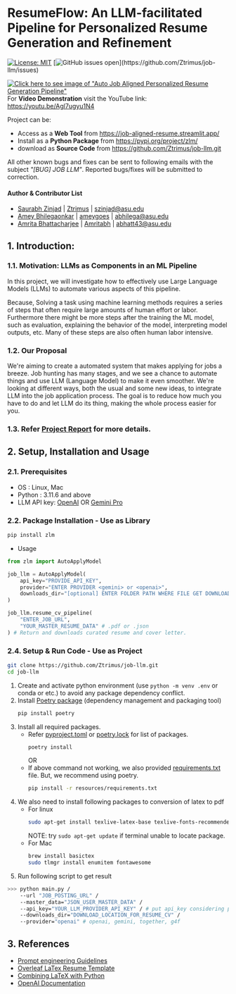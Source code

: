 # ResumeFlow: An LLM-facilitated Pipeline for Personalized Resume Generation and Refinement 

[![License: MIT](https://img.shields.io/badge/License-MIT-yellow.svg)](https://opensource.org/licenses/MIT)
[![GitHub issues open](https://img.shields.io/github/issues/Ztrimus/job-llm.svg?)](https://github.com/Ztrimus/job-llm/issues)

[![Click here to see image of "Auto Job Aligned Personalized Resume Generation Pipeline"](https://github.com/Ztrimus/job-llm/blob/main/resources/auto_job_apply_workflow.jpg)](https://github.com/Ztrimus/job-llm/blob/main/resources/auto_job_apply_workflow.jpg)
<br>For **Video Demonstration** visit the YouTube link: https://youtu.be/Agl7ugyu1N4

Project can be:
 - Access as a **Web Tool** from https://job-aligned-resume.streamlit.app/
 - Install as a **Python Package** from https://pypi.org/project/zlm/
 - download as **Source Code** from https://github.com/Ztrimus/job-llm.git

All other known bugs and fixes can be sent to following emails with the subject _"[BUG] JOB LLM"_. Reported bugs/fixes will be submitted to correction.

#### Author & Contributor List

 - [Saurabh Zinjad](https://linkedin.com/in/saurabhzinjad) | [Ztrimus](https://github.com/Ztrimus) | szinjad@asu.edu
 - [Amey Bhilegaonkar](https://www.linkedin.com/in/amey-bhilegaonkar) | [ameygoes](https://github.com/ameygoes) | abhilega@asu.edu
 - [Amrita Bhattacharjee](https://www.linkedin.com/in/amritabh) | [Amritabh](https://github.com/Amritabh) | abhatt43@asu.edu

## 1. Introduction:

### 1.1. Motivation: LLMs as Components in an ML Pipeline

In this project, we will investigate how to effectively use Large Language Models (LLMs) to automate various aspects of this pipeline.

Because, Solving a task using machine learning methods requires a series of steps that often require large amounts of human effort or labor. Furthermore there might be more steps after the training the ML model, such as evaluation, explaining the behavior of the model, interpreting model outputs, etc. Many of these steps are also often human labor intensive.

### 1.2. Our Proposal

We're aiming to create a automated system that makes applying for jobs a breeze. Job hunting has many stages, and we see a chance to automate things and use LLM (Language Model) to make it even smoother. We're looking at different ways, both the usual and some new ideas, to integrate LLM into the job application process. The goal is to reduce how much you have to do and let LLM do its thing, making the whole process easier for you.

### 1.3. Refer [Project Report](./resources/Project%20Report.pdf) for more details.

## 2. Setup, Installation and Usage

### 2.1. Prerequisites

 - OS : Linux, Mac
 - Python : 3.11.6 and above
 - LLM API key: [OpenAI](https://openai.com/pricing) OR [Gemini Pro](https://ai.google.dev/)

### 2.2. Package Installation - Use as Library

```bash
pip install zlm
```

 - Usage

```python
from zlm import AutoApplyModel

job_llm = AutoApplyModel(
    api_key="PROVIDE_API_KEY", 
    provider="ENTER PROVIDER <gemini> or <openai>",
    downloads_dir="[optional] ENTER FOLDER PATH WHERE FILE GET DOWNLOADED, By default, 'downloads' folder"
)

job_llm.resume_cv_pipeline(
    "ENTER_JOB_URL", 
    "YOUR_MASTER_RESUME_DATA" # .pdf or .json
) # Return and downloads curated resume and cover letter.
```

### 2.4. Setup & Run Code - Use as Project

```sh
git clone https://github.com/Ztrimus/job-llm.git
cd job-llm
```
 1. Create and activate python environment (use `python -m venv .env` or conda or etc.) to avoid any package dependency conflict.
 2. Install [Poetry package](https://python-poetry.org/docs/basic-usage/) (dependency management and packaging tool)
    ```bash
    pip install poetry
    ```
 3. Install all required packages.
     - Refer [pyproject.toml](pyproject.toml) or [poetry.lock](poetry.lock) for list of packages.
        ```bash
        poetry install
        ```
        OR
     - If above command not working, we also provided [requirements.txt](resources/requirements.txt) file. But, we recommend using poetry.
        ```bash
        pip install -r resources/requirements.txt
        ```
4. We also need to install following packages to conversion of latex to pdf
    - For linux
        ```bash
        sudo apt-get install texlive-latex-base texlive-fonts-recommended texlive-fonts-extra
        ```
        NOTE: try `sudo apt-get update` if terminal unable to locate package.
    - For Mac
        ```bash
        brew install basictex
        sudo tlmgr install enumitem fontawesome
        ```
5. Run following script to get result
```bash
>>> python main.py /
    --url "JOB_POSTING_URL" /
    --master_data="JSON_USER_MASTER_DATA" /
    --api_key="YOUR_LLM_PROVIDER_API_KEY" / # put api_key considering provider
    --downloads_dir="DOWNLOAD_LOCATION_FOR_RESUME_CV" /
    --provider="openai" # openai, gemini, together, g4f
```
## 3. References
 - [Prompt engineering Guidelines](https://platform.openai.com/docs/guides/prompt-engineering)
 - [Overleaf LaTex Resume Template](https://www.overleaf.com/latex/templates/jakes-resume-anonymous/cstpnrbkhndn)
 - [Combining LaTeX with Python](https://tug.org/tug2019/slides/slides-ziegenhagen-python.pdf)
 - [OpenAI Documentation](https://platform.openai.com/docs/api-reference/chat/create)